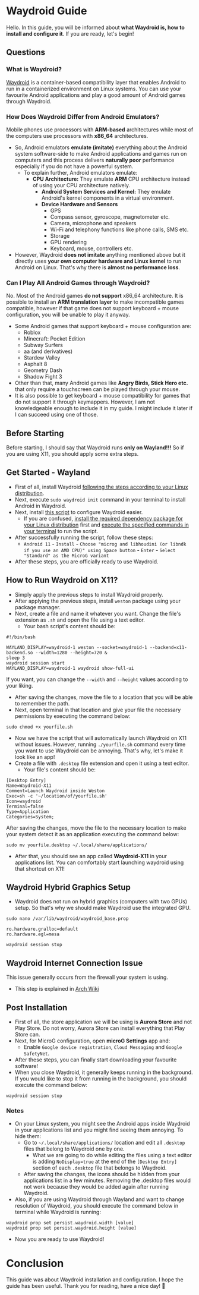 # Waydroid Guide
Hello. In this guide, you will be informed about **what Waydroid is, how to install and configure it**. If you are ready, let's begin!
## Questions
### What is Waydroid?
[Waydroid](https://waydro.id/) is a container-based compatibility layer that enables Android to run in a containerized environment on Linux systems. You can use your favourite Android applications and play a good amount of Android games through Waydroid.
### How Does Waydroid Differ from Android Emulators?
Mobile phones use processors with **ARM-based** architectures while most of the computers use processors with **x86_64** architectures.
- So, Android emulators **emulate (imitate)** everything about the Android system software-side to make Android applications and games run on computers and this process delivers **naturally poor** performance especially if you do not have a powerful system.
  - To explain further, Android emulators emulate:
    - **CPU Architecture:** They emulate **ARM** CPU architecture instead of using your CPU architecture natively.
      - **Android System Services and Kernel:** They emulate Android's kernel components in a virtual environment.
      - **Device Hardware and Sensors**
        - GPS
        - Compass sensor, gyroscope, magnetometer etc.
        - Camera, microphone and speakers
        - Wi-Fi and telephony functions like phone calls, SMS etc.
        - Storage
        - GPU rendering
        - Keyboard, mouse, controllers etc.
- However, Waydroid **does not imitate** anything mentioned above but it directly uses **your own computer hardware and Linux kernel** to run Android on Linux. That's why there is **almost no performance loss**.
### Can I Play All Android Games through Waydroid?
No. Most of the Android games **do not support** x86_64 architecture. It is possible to install an **ARM translation layer** to make incompatible games compatible, however if that game does not support keyboard + mouse configuration, you will be unable to play it anyway.
- Some Android games that support keyboard + mouse configuration are:
  - Roblox
  - Minecraft: Pocket Edition
  - Subway Surfers
  - aa (and derivatives)
  - Stardew Valley
  - Asphalt 8
  - Geometry Dash
  - Shadow Fight 3
- Other than that, many Android games like **Angry Birds, Stick Hero etc.** that only require a touchscreen can be played through your mouse.
- It is also possible to get keyboard + mouse compatibility for games that do not support it through keymappers. However, I am not knowledgeable enough to include it in my guide. I might include it later if I can succeed using one of those.
## Before Starting
Before starting, I should say that Waydroid runs **only on Wayland!!!** So if you are using X11, you should apply some extra steps.
## Get Started - Wayland
- First of all, install Waydroid [following the steps according to your Linux distribution](https://docs.waydro.id/usage/install-on-desktops).
- Next, execute `sudo waydroid init` command in your terminal to install Android in Waydroid.
- Next, install [this script](https://github.com/casualsnek/waydroid_script) to configure Waydroid easier.
  - If you are confused, [install the required dependency package for your Linux distribution](https://github.com/casualsnek/waydroid_script?tab=readme-ov-file#dependencies) first and [execute the specified commands in your terminal](https://github.com/casualsnek/waydroid_script?tab=readme-ov-file#interactive-terminal-interface) to run the script.
- After successfully running the script, follow these steps:
  - `Android 11` **-** `Install` **-** `Choose "microg and libhoudini (or libndk if you use an AMD CPU)" using Space button` **-** `Enter` **-** `Select "Standard" as the MicroG variant`
- After these steps, you are officially ready to use Waydroid.
## How to Run Waydroid on X11?
- Simply apply the previous steps to install Waydroid properly.
- After applying the previous steps, install `weston` package using your package manager.
- Next, create a file and name it whatever you want. Change the file's extension as `.sh` and open the file using a text editor.
  - Your bash script's content should be:
```
#!/bin/bash

WAYLAND_DISPLAY=waydroid-1 weston --socket=waydroid-1 --backend=x11-backend.so --width=1280 --height=720 &
sleep 3
waydroid session start
WAYLAND_DISPLAY=waydroid-1 waydroid show-full-ui
```
If you want, you can change the `--width` and `--height` values according to your liking.
- After saving the changes, move the file to a location that you will be able to remember the path.
- Next, open terminal in that location and give your file the necessary permissions by executing the command below:
```
sudo chmod +x yourfile.sh
```
- Now we have the script that will automatically launch Waydroid on X11 without issues. However, running `./yourfile.sh` command every time you want to use Waydroid can be annoying. That's why, let's make it look like an app!
- Create a file with `.desktop` file extension and open it using a text editor.
  - Your file's content should be:
```
[Desktop Entry]
Name=Waydroid-X11
Comment=Launch Waydroid inside Weston
Exec=sh -c '~/location/of/yourfile.sh'
Icon=waydroid
Terminal=false
Type=Application
Categories=System;
```
After saving the changes, move the file to the necessary location to make your system detect it as an application executing the command below:
```
sudo mv yourfile.desktop ~/.local/share/applications/
```
- After that, you should see an app called **Waydroid-X11** in your applications list. You can comfortably start launching waydroid using that shortcut on X11!
## Waydroid Hybrid Graphics Setup
- Waydroid does not run on hybrid graphics (computers with two GPUs) setup. So that's why we should make Waydroid use the integrated GPU.
```
sudo nano /var/lib/waydroid/waydroid_base.prop
```
```
ro.hardware.gralloc=default
ro.hardware.egl=mesa
```
```
waydroid session stop
```
## Waydroid Internet Connection Issue
This issue generally occurs from the firewall your system is using.
- This step is explained in [Arch Wiki](https://wiki.archlinux.org/title/Waydroid#Network)
## Post Installation
- First of all, the store application we will be using is **Aurora Store** and not Play Store. Do not worry, Aurora Store can install everything that Play Store can.
- Next, for MicroG configuration, open **microG Settings** app and:
  - Enable `Google device registration`, `Cloud Messaging` and `Google SafetyNet`.
- After these steps, you can finally start downloading your favourite software!
- When you close Waydroid, it generally keeps running in the background. If you would like to stop it from running in the background, you should execute the command below:
```
waydroid session stop
```
### Notes
- On your Linux system, you might see the Android apps inside Waydroid in your applications list and you might find seeing them annoying. To hide them:
  - Go to `~/.local/share/applications/` location and edit all `.desktop` files that belong to Waydroid one by one.
    - What we are going to do while editing the files using a text editor is adding `NoDisplay=true` at the end of the `[Desktop Entry]` section of each `.desktop` file that belongs to Waydroid.
  - After saving the changes, the icons should be hidden from your applications list in a few minutes. Removing the .desktop files would not work because they would be added again after running Waydroid.
- Also, if you are using Waydroid through Wayland and want to change resolution of Waydroid, you should execute the command below in terminal while Waydroid is running:
```
waydroid prop set persist.waydroid.width [value]
waydroid prop set persist.waydroid.height [value]
```
- Now you are ready to use Waydroid!
# Conclusion
This guide was about Waydroid installation and configuration. I hope the guide has been useful. Thank you for reading, have a nice day! 🐧
